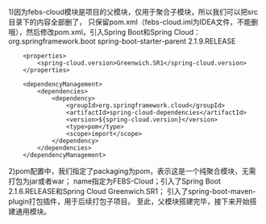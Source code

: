 1)因为febs-cloud模块是项目的父模块，仅用于聚合子模块，所以我们可以把src目录下的内容全部删了，
    只保留pom.xml（febs-cloud.iml为IDEA文件，不能删哦），然后修改pom.xml，引入Spring Boot和Spring Cloud：
     <!--引入springboot 2.0+框架-->
        <parent>
            <groupId>org.springframework.boot</groupId>
            <artifactId>spring-boot-starter-parent</artifactId>
            <version>2.1.9.RELEASE</version>
            <relativePath/> <!-- lookup parent from repository -->
        </parent>

        <properties>
            <spring-cloud.version>Greenwich.SR1</spring-cloud.version>
        </properties>

        <dependencyManagement>
            <dependencies>
                <dependency>
                    <groupId>org.springframework.cloud</groupId>
                    <artifactId>spring-cloud-dependencies</artifactId>
                    <version>${spring-cloud.version}</version>
                    <type>pom</type>
                    <scope>import</scope>
                </dependency>
            </dependencies>
        </dependencyManagement>

2)pom配置中，我们指定了packaging为pom，表示这是一个纯聚合模块，无需打包为jar或者war；
  name指定为FEBS-Cloud；引入了Spring Boot 2.1.6.RELEASE和Spring Cloud Greenwich.SR1；
  引入了spring-boot-maven-plugin打包插件，用于后续打包子项目。
  至此，父模块搭建完毕，接下来开始搭建通用模块。